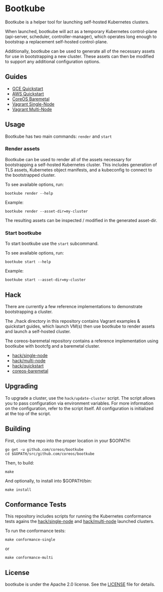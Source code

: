 # Bootkube

Bootkube is a helper tool for launching self-hosted Kubernetes clusters.

When launched, bootkube will act as a temporary Kubernetes control-plane (api-server, scheduler, controller-manager), which operates long enough to bootstrap a replacement self-hosted control-plane.

Additionally, bootkube can be used to generate all of the necessary assets for use in bootstrapping a new cluster. These assets can then be modified to support any additional configuration options.

## Guides

* [GCE Quickstart](hack/quickstart/quickstart-gce.md)
* [AWS Quickstart](hack/quickstart/quickstart-aws.md)
* [CoreOS Baremetal](https://github.com/coreos/coreos-baremetal/blob/master/Documentation/bootkube.md)
* [Vagrant Single-Node](hack/single-node/README.md)
* [Vagrant Multi-Node](hack/multi-node/README.md)

## Usage

Bootkube has two main commands: `render` and `start`

### Render assets

Bootkube can be used to render all of the assets necessary for bootstrapping a self-hosted Kubernetes cluster. This includes generation of TLS assets, Kubernetes object manifests, and a kubeconfig to connect to the bootstrapped cluster.

To see available options, run:

```
bootkube render --help
```

Example:

```
bootkube render --asset-dir=my-cluster
```

The resulting assets can be inspected / modified in the generated asset-dir.

### Start bootkube

To start bootkube use the `start` subcommand.

To see available options, run:

```
bootkube start --help
```

Example:

```
bootkube start --asset-dir=my-cluster
```

## Hack

There are currently a few reference implementations to demonstrate bootstrapping a cluster.

The ./hack directory in this repository contains Vagrant examples & quickstart guides, which launch VM(s) then use bootkube to render assets and launch a self-hosted cluster.

The coreos-baremetal repository contains a reference implementation using bootkube with bootcfg and a baremetal cluster.

* [hack/single-node](hack/single-node/README.md)
* [hack/multi-node](hack/multi-node/README.md)
* [hack/quickstart](hack/quickstart/README.md)
* [coreos-baremetal](https://github.com/coreos/coreos-baremetal/blob/master/Documentation/bootkube.md)

## Upgrading

To upgrade a cluster, use the `hack/update-cluster` script. The script allows you to pass configuration via
environment variables. For more information on the configuration, refer to the script itself. All configuration
is initialized at the top of the script.

## Building

First, clone the repo into the proper location in your $GOPATH:

```
go get -u github.com/coreos/bootkube
cd $GOPATH/src/github.com/coreos/bootkube
```

Then, to build:

```
make
```

And optionally, to install into $GOPATH/bin:

```
make install
```

## Conformance Tests

This repository includes scripts for running the Kubernetes conformance tests agains the [hack/single-node](hack/single-node) and [hack/multi-node](hack/multi-node) launched clusters.

To run the conformance tests:

```
make conformance-single
```

or

```
make conformance-multi
```

## License

bootkube is under the Apache 2.0 license. See the [LICENSE](LICENSE) file for details.
